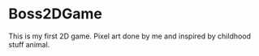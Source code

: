 # Boss2DGame
 This is my first 2D game. Pixel art done by me and inspired by childhood stuff animal. 
